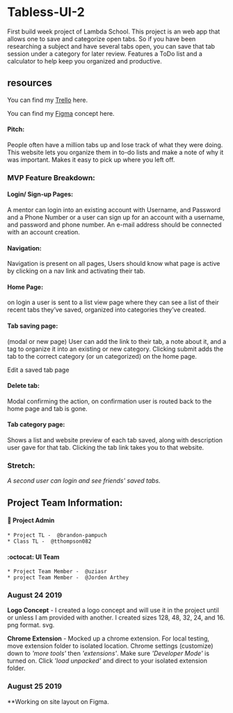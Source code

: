 # Tabless-UI-2
First build week project of Lambda School. This project is an web app that allows one to save and categorize open tabs. So if you have been researching a subject and have several tabs open, you can save that tab session under a category for later review. Features a ToDo list and a calculator to help keep you organized and productive. 

## resources
You can find my [Trello](https://trello.com/b/5ff66SLs/tables-thursday) here.

You can find my [Figma](https://www.figma.com/file/EiUOl5og5UfQMkzBm80ABm/Tabless-Thursday) concept here.

#### Pitch: 
People often have a million tabs up and lose track of what they were doing. This website lets you organize them in to-do lists and make a note of why it was important. Makes it easy to pick up where you left off.

 ### MVP Feature Breakdown:

 #### Login/ Sign-up Pages: 
 A mentor can login into an existing account with Username, and Password and a Phone Number or a user can sign up for an account with a username, and password and phone number. An e-mail address should be connected with an account creation.

 #### Navigation:
 Navigation is present on all pages, Users should know what page is active by clicking on a nav link and activating their tab.

 #### Home Page: 
 on login a user is sent to a list view page where they can see a list of their recent tabs they’ve saved, organized into categories they’ve created.

 #### Tab saving page: 
 (modal or new page) User can add the link to their tab, a note about it, and a tag to organize it into an existing or new category. Clicking submit adds the tab to the correct category (or un categorized) on the home page.

 Edit a saved tab page

 #### Delete tab:
 Modal confirming the action, on confirmation user is routed back to the home page and tab is gone.

 #### Tab category page: 
 Shows a list and website preview of each tab saved, along with description user gave for that tab. Clicking the tab link takes you to that website.

 ### Stretch: 
 *A second user can login and see friends' saved tabs.*

## Project Team Information:
#### :crown: Project Admin
    * Project TL -  @brandon-pampuch
    * Class TL -  @tthompson082

#### :octocat: UI Team
    * Project Team Member -  @uziasr
    * project Team Member -  @Jorden Arthey

### August 24 2019
**Logo Concept** - I created a logo concept and will use it in the project until or unless I am provided with another. I created sizes 128, 48, 32, 24, and 16. png format. svg.

**Chrome Extension** - Mocked up a chrome extension. For local testing, move extension folder to isolated location. Chrome settings (customize) down to *'more tools'* then *'extensions'*. Make sure *'Developer Mode'* is turned on. Click *'load unpacked'* and direct to your isolated extension folder.

### August 25 2019
**Working on site layout on Figma.